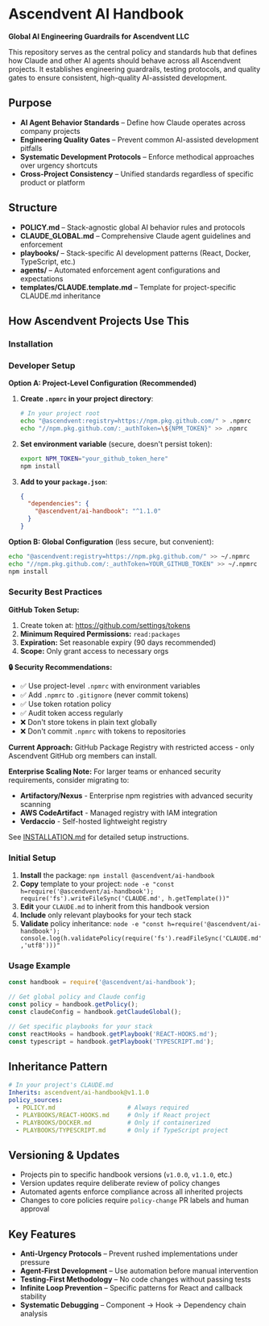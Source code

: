 # Ascendvent AI Handbook

**Global AI Engineering Guardrails for Ascendvent LLC**

This repository serves as the central policy and standards hub that defines how Claude and other AI agents should behave across all Ascendvent projects. It establishes engineering guardrails, testing protocols, and quality gates to ensure consistent, high-quality AI-assisted development.

## Purpose
- **AI Agent Behavior Standards** – Define how Claude operates across company projects
- **Engineering Quality Gates** – Prevent common AI-assisted development pitfalls
- **Systematic Development Protocols** – Enforce methodical approaches over urgency shortcuts
- **Cross-Project Consistency** – Unified standards regardless of specific product or platform

## Structure
- **POLICY.md** – Stack-agnostic global AI behavior rules and protocols
- **CLAUDE_GLOBAL.md** – Comprehensive Claude agent guidelines and enforcement
- **playbooks/** – Stack-specific AI development patterns (React, Docker, TypeScript, etc.)
- **agents/** – Automated enforcement agent configurations and expectations
- **templates/CLAUDE.template.md** – Template for project-specific CLAUDE.md inheritance

## How Ascendvent Projects Use This

### Installation

### Developer Setup

**Option A: Project-Level Configuration (Recommended)**

1. **Create `.npmrc` in your project directory**:
   ```bash
   # In your project root
   echo "@ascendvent:registry=https://npm.pkg.github.com/" > .npmrc
   echo "//npm.pkg.github.com/:_authToken=\${NPM_TOKEN}" >> .npmrc
   ```

2. **Set environment variable** (secure, doesn't persist token):
   ```bash
   export NPM_TOKEN="your_github_token_here"
   npm install
   ```

3. **Add to your `package.json`**:
   ```json
   {
     "dependencies": {
       "@ascendvent/ai-handbook": "^1.1.0"
     }
   }
   ```

**Option B: Global Configuration** (less secure, but convenient):
```bash
echo "@ascendvent:registry=https://npm.pkg.github.com/" >> ~/.npmrc
echo "//npm.pkg.github.com/:_authToken=YOUR_GITHUB_TOKEN" >> ~/.npmrc
npm install
```

### Security Best Practices

**GitHub Token Setup:**
1. Create token at: https://github.com/settings/tokens
2. **Minimum Required Permissions:** `read:packages`
3. **Expiration:** Set reasonable expiry (90 days recommended)
4. **Scope:** Only grant access to necessary orgs

**🔒 Security Recommendations:**
- ✅ Use project-level `.npmrc` with environment variables
- ✅ Add `.npmrc` to `.gitignore` (never commit tokens)
- ✅ Use token rotation policy
- ✅ Audit token access regularly
- ❌ Don't store tokens in plain text globally
- ❌ Don't commit `.npmrc` with tokens to repositories

**Current Approach:** GitHub Package Registry with restricted access - only Ascendvent GitHub org members can install.

**Enterprise Scaling Note:** For larger teams or enhanced security requirements, consider migrating to:
- **Artifactory/Nexus** - Enterprise npm registries with advanced security scanning
- **AWS CodeArtifact** - Managed registry with IAM integration  
- **Verdaccio** - Self-hosted lightweight registry

See [INSTALLATION.md](./INSTALLATION.md) for detailed setup instructions.

### Initial Setup
1. **Install** the package: `npm install @ascendvent/ai-handbook`
2. **Copy** template to your project: `node -e "const h=require('@ascendvent/ai-handbook'); require('fs').writeFileSync('CLAUDE.md', h.getTemplate())"`
3. **Edit** your `CLAUDE.md` to inherit from this handbook version
4. **Include** only relevant playbooks for your tech stack
5. **Validate** policy inheritance: `node -e "const h=require('@ascendvent/ai-handbook'); console.log(h.validatePolicy(require('fs').readFileSync('CLAUDE.md','utf8')))"`

### Usage Example
```javascript
const handbook = require('@ascendvent/ai-handbook');

// Get global policy and Claude config
const policy = handbook.getPolicy();
const claudeConfig = handbook.getClaudeGlobal();

// Get specific playbooks for your stack
const reactHooks = handbook.getPlaybook('REACT-HOOKS.md');
const typescript = handbook.getPlaybook('TYPESCRIPT.md');
```

## Inheritance Pattern
```yaml
# In your project's CLAUDE.md
Inherits: ascendvent/ai-handbook@v1.1.0
policy_sources:
  - POLICY.md                    # Always required
  - PLAYBOOKS/REACT-HOOKS.md     # Only if React project
  - PLAYBOOKS/DOCKER.md          # Only if containerized
  - PLAYBOOKS/TYPESCRIPT.md      # Only if TypeScript project
```

## Versioning & Updates
- Projects pin to specific handbook versions (`v1.0.0`, `v1.1.0`, etc.)
- Version updates require deliberate review of policy changes
- Automated agents enforce compliance across all inherited projects
- Changes to core policies require `policy-change` PR labels and human approval

## Key Features
- **Anti-Urgency Protocols** – Prevent rushed implementations under pressure
- **Agent-First Development** – Use automation before manual intervention
- **Testing-First Methodology** – No code changes without passing tests
- **Infinite Loop Prevention** – Specific patterns for React and callback stability
- **Systematic Debugging** – Component → Hook → Dependency chain analysis

